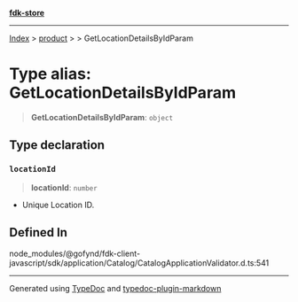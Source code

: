 [**fdk-store**](../../../README.md)
***

[Index](../../../API.md) > [product](../../README.md) > [<internal>](../README.md) > GetLocationDetailsByIdParam

# Type alias: GetLocationDetailsByIdParam

> **GetLocationDetailsByIdParam**: `object`

## Type declaration

### `locationId`

> **locationId**: `number`

- Unique Location ID.

## Defined In

node\_modules/@gofynd/fdk-client-javascript/sdk/application/Catalog/CatalogApplicationValidator.d.ts:541

***
Generated using [TypeDoc](https://typedoc.org/) and [typedoc-plugin-markdown](https://www.npmjs.com/package/typedoc-plugin-markdown)
